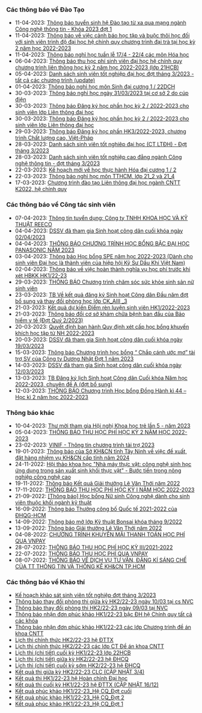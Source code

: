 ### Các thông báo về Đào Tạo
 - 11-04-2023: [Thông báo tuyển sinh hệ Đào tạo từ xa qua mạng ngành Công nghệ thông tin - Khóa 2023 đợt 1](https://www.hcmus.edu.vn/component/content/article/205-phong-dao-tao/thong-bao-he-dao-tao-tu-xa/tuyen-sinh_tx/4957-thong-bao-tuyen-sinh-he-dao-tao-tu-xa-qua-mang-nganh-cong-nghe-thong-tin-khoa-2023-dot-1?Itemid=437)
 - 11-04-2023: [Thông báo về việc cảnh báo học tập và buộc thôi học đối với sinh viên trình độ đại học hệ chính quy chương trình đại trà tại học kỳ 2 năm học 2022-2023](https://www.hcmus.edu.vn/component/content/article/191-phong-dao-tao/thong-bao-he-chinh-quy/thong-bao-khac/4955-thong-bao-ve-viec-canh-bao-hoc-tap-va-buoc-thoi-hoc-doi-voi-sinh-vien-trinh-do-dai-hoc-he-chinh-quy-chuong-trinh-dai-tra-tai-hoc-ky-2-nam-hoc-2022-2023?Itemid=437)
 - 11-04-2023: [Thông báo nghỉ học tuần lễ 17/4 - 22/4 các môn Hóa học](https://www.hcmus.edu.vn/component/content/article/185-phong-dao-tao/thong-bao-he-chinh-quy/thay-doi-lich-hoc-phong-hoc/4954-thong-bao-nghi-hoc-tuan-le-17-4-22-4-cac-mon-hoa-hoc?Itemid=437)
 - 06-04-2023: [Thông báo thu học phí sinh viên đại học hệ chính quy chương trình liên thông học kỳ 2 năm học 2022-2023 (lớp 21HCB)](https://www.hcmus.edu.vn/component/content/article/194-phong-dao-tao/thong-bao-lien-thong-dai-hoc/hoc-phi_lt/4947-thong-bao-thu-hoc-phi-sinh-vien-dai-hoc-he-chinh-quy-chuong-trinh-lien-thong-hoc-ky-2-nam-hoc-2022-2023-lop-21hcb?Itemid=437)
 - 05-04-2023: [Danh sách sinh viên tốt nghiệp đại học đợt tháng 3/2023 - tất cả các chương trình (update)](https://www.hcmus.edu.vn/component/content/article/189-phong-dao-tao/thong-bao-he-chinh-quy/tot-nghiep/4931-danh-sach-sinh-vien-tot-nghiep-dai-hoc-dot-thang-3-2023-tat-ca-cac-chuong-trinh-update?Itemid=437)
 - 01-04-2023: [Thông báo nghỉ học môn Sinh đại cương 1 / 22DCH](https://www.hcmus.edu.vn/component/content/article/117-phong-dao-tao/4940-thong-bao-nghi-hoc-mon-sinh-dai-cuong-1-22dch?Itemid=437)
 - 30-03-2023: [Thông báo nghỉ học ngày 31/03/2023 tại cơ sở 2 do cúp điện](https://www.hcmus.edu.vn/component/content/article/191-phong-dao-tao/thong-bao-he-chinh-quy/thong-bao-khac/4938-thong-bao-nghi-hoc-ngay-31-03-2023-tai-co-so-2-do-cup-dien?Itemid=437)
 - 30-03-2023: [Thông báo Đăng ký học phần học kỳ 2 / 2022-2023 cho sinh viên lớp Liên thông đại học](https://www.hcmus.edu.vn/component/content/article/193-phong-dao-tao/thong-bao-lien-thong-dai-hoc/dang-ky-hoc-phan_lt/4937-thong-baodang-ky-hoc-phan-hoc-ky-2-2022-2023-cho-sinh-vien-lop-lien-thong-dai-hoc?Itemid=437)
 - 30-03-2023: [Thông báo Đăng ký học phần học kỳ 2 / 2022-2023 cho sinh viên lớp Liên thông đại học](https://www.hcmus.edu.vn/component/content/article/193-phong-dao-tao/thong-bao-lien-thong-dai-hoc/dang-ky-hoc-phan_lt/4936-thong-bao-dang-ky-hoc-phan-hoc-ky-2-2022-2023-cho-sinh-vien-lop-lien-thong-dai-hoc?Itemid=437)
 - 29-03-2023: [Thông báo Đăng ký học phần HK3/2022-2023, chương trình Chất lượng cao, Việt-Pháp](https://www.hcmus.edu.vn/component/content/article/186-phong-dao-tao/thong-bao-he-chinh-quy/dang-ky-hoc-phan/4934-thong-bao-dang-ky-hoc-phan-hk3-2022-2023-chuong-trinh-chat-luong-cao-viet-phap?Itemid=437)
 - 28-03-2023: [Danh sách sinh viên tốt nghiêp đại học (CT LTĐH) - Đợt tháng 3/2023](https://www.hcmus.edu.vn/component/content/article/195-phong-dao-tao/thong-bao-lien-thong-dai-hoc/tot-nghiep_lt/4933-danh-sach-sinh-vien-tot-nghiep-dai-hoc-ct-ltdh-dot-thang-3-2023?Itemid=437)
 - 28-03-2023: [Danh sách sinh viên tốt nghiệp cao đẳng ngành Công nghệ thông tin - đợt tháng 3/2023](https://www.hcmus.edu.vn/component/content/article/202-phong-dao-tao/thong-bao-he-cao-dang/tot-nghiep_cd/4932-danh-sach-sinh-vien-tot-nghiep-cao-dang-nganh-cong-nghe-thong-tin-dot-thang-3-2023?Itemid=437)
 - 22-03-2023: [Kế hoạch mới về học thực hành Hóa đại cương 1 / 2](https://www.hcmus.edu.vn/component/content/article/185-phong-dao-tao/thong-bao-he-chinh-quy/thay-doi-lich-hoc-phong-hoc/4919-ke-hoach-moi-ve-hoc-thuc-hanh-hoa-dai-cuong-1-2?Itemid=437)
 - 22-03-2023: [Thông báo nghỉ học môn TTHCM, lớp 21_2 và 21_4](https://www.hcmus.edu.vn/component/content/article/185-phong-dao-tao/thong-bao-he-chinh-quy/thay-doi-lich-hoc-phong-hoc/4918-thong-bao-nghi-hoc-mon-tthcm-lop-21-2-va-21-4?Itemid=437)
 - 17-03-2023: [Chương trình đào tạo Liên thông đại học ngành CNTT K2022, hệ chính quy](https://www.hcmus.edu.vn/component/content/article/234-phong-dao-tao/chuong-trinh-dao-tao/4911-chuong-trinh-dao-tao-lien-thong-dai-hoc-nganh-cntt-k2022-he-chinh-quy?Itemid=437)
### Các thông báo về Công tác sinh viên
 - 07-04-2023: [Thông tin tuyển dụng: Công ty TNHH KHOA HỌC VÀ KỸ THUẬT REECO](https://www.hcmus.edu.vn/component/content/article/109-cong-tac-sinh-vien/thong-tin-danh-cho-sinh-vien/4948-thong-tin-tuyen-dung-cong-ty-tnhh-khoa-hoc-va-ky-thuat-reeco?Itemid=437)
 - 04-04-2023: [DSSV đã tham gia Sinh hoạt công dân cuối khóa ngày 02/04/2023](https://www.hcmus.edu.vn/component/content/article/130-cong-tac-sinh-vien/thong-bao-sinh-hoat-cong-dan/4945-dssv-da-tham-gia-sinh-hoat-cong-dan-cuoi-khoa-ngay-02-04-2023?Itemid=437)
 - 04-04-2023: [THÔNG BÁO CHƯƠNG TRÌNH HỌC BỔNG BẬC ĐẠI HỌC PANASONIC NĂM 2023](https://www.hcmus.edu.vn/component/content/article/125-cong-tac-sinh-vien/thong-bao-hoc-bong/4944-thong-bao-chuong-trinh-hoc-bong-bac-dai-hoc-panasonic-nam-2023?Itemid=437)
 - 03-04-2023: [Thông báo Học bổng SPE năm học 2022-2023 (Dành cho sinh viên Đại học là thành viên của hiệp hội Kỹ Sư Dầu Khí Việt Nam)](https://www.hcmus.edu.vn/component/content/article/125-cong-tac-sinh-vien/thong-bao-hoc-bong/4942-thong-bao-hoc-bong-spe-nam-hoc-2022-2023-danh-cho-sinh-vien-dai-hoc-la-thanh-vien-cua-hiep-hoi-ky-su-dau-khi-viet-nam?Itemid=437)
 - 02-04-2023: [Thông báo về việc hoàn thành nghĩa vụ học phí trước khi xét HBKK HK1/22-23](https://www.hcmus.edu.vn/component/content/article/125-cong-tac-sinh-vien/thong-bao-hoc-bong/4941-thong-bao-ve-viec-hoan-thanh-nghia-vu-hoc-phi-truoc-khi-xet-hbkk-hk1-22-23?Itemid=437)
 - 29-03-2023: [THÔNG BÁO Chương trình chăm sóc sức khỏe sinh sản nữ sinh viên](https://www.hcmus.edu.vn/component/content/article/109-cong-tac-sinh-vien/thong-tin-danh-cho-sinh-vien/4935-thong-bao-chuong-trinh-cham-soc-suc-khoe-sinh-san-nu-sinh-vien?Itemid=437)
 - 23-03-2023: [TB Về kết quả đăng ký Sinh hoạt Công dân Đầu năm đợt bổ sung và thay đổi phòng học lớp  CK_AIII _3](https://www.hcmus.edu.vn/component/content/article/130-cong-tac-sinh-vien/thong-bao-sinh-hoat-cong-dan/4922-tb-ve-ket-qua-dang-ky-sinh-hoat-cong-dan-dau-nam-dot-bo-sung-va-thay-doi-phong-hoc-lop-ck-aiii-3?Itemid=437)
 - 21-03-2023: [Kết quả dự kiến Điểm rèn luyện sinh viên HK1/2022-2023](https://www.hcmus.edu.vn/component/content/article/127-cong-tac-sinh-vien/thong-bao-diem-ren-luyen/4916-ket-qua-du-kien-diem-ren-luyen-sinh-vien-hk1-2022-2023?Itemid=437)
 - 21-03-2023: [Thông báo đổi cơ sở khám chữa bệnh ban đầu của Bảo hiểm y tế (Đợt Quý 2/2023)](https://www.hcmus.edu.vn/component/content/article/128-cong-tac-sinh-vien/thong-bao-bao-hiem-sinh-vien/4915-thong-bao-doi-co-so-kham-chua-benh-ban-dau-cua-bao-hiem-y-te-dot-quy-2-2023?Itemid=437)
 - 20-03-2023: [Quyết định ban hành Quy định xét cấp học bổng khuyến khích học tập từ NH 2022-2023](https://www.hcmus.edu.vn/component/content/article/125-cong-tac-sinh-vien/thong-bao-hoc-bong/4913-quyet-dinh-ban-hanh-quy-dinh-xet-cap-hoc-bong-khuyen-khich-hoc-tap-tu-nh-2022-2023?Itemid=437)
 - 20-03-2023: [DSSV đã tham gia Sinh hoạt công dân cuối khóa ngày 19/03/2023](https://www.hcmus.edu.vn/component/content/article/130-cong-tac-sinh-vien/thong-bao-sinh-hoat-cong-dan/4912-dssv-da-tham-gia-sinh-hoat-cong-dan-cuoi-khoa-ngay-19-03-2023?Itemid=437)
 - 15-03-2023: [Thông báo Chương trình học bổng “ Chắp cánh ước mơ” tài trợ SV của Công ty Dương Nhật Đợt 1 năm 2023](https://www.hcmus.edu.vn/component/content/article/125-cong-tac-sinh-vien/thong-bao-hoc-bong/4906-thong-bao-chuong-trinh-hoc-bong-chap-canh-uoc-mo-tai-tro-sv-cua-cong-ty-duong-nhat-dot-1-nam-2023?Itemid=437)
 - 14-03-2023: [DSSV đã tham gia Sinh hoạt công dân cuối khóa ngày 12/03/2023](https://www.hcmus.edu.vn/component/content/article/130-cong-tac-sinh-vien/thong-bao-sinh-hoat-cong-dan/4904-dssv-da-tham-gia-sinh-hoat-cong-dan-cuoi-khoa-ngay-12-03-2023?Itemid=437)
 - 13-03-2023: [TB Đăng ký lịch Sinh hoạt Công dân Cuối khóa Năm học 2022-2023,  chuyên đề A (đợt bổ sung)](https://www.hcmus.edu.vn/component/content/article/130-cong-tac-sinh-vien/thong-bao-sinh-hoat-cong-dan/4903-tb-dang-ky-lich-sinh-hoat-cong-dan-cuoi-khoa-nam-hoc-2022-2023-chuyen-de-a-dot-bo-sung?Itemid=437)
 - 12-03-2023: [THÔNG BÁO  Chương trình Học bổng Đồng Hành kì 44 – Học kì 2 năm học 2022-2023](https://www.hcmus.edu.vn/component/content/article/125-cong-tac-sinh-vien/thong-bao-hoc-bong/4902-thong-bao-chuong-trinh-hoc-bong-dong-hanh-ki-44-hoc-ki-2-nam-hoc-2022-2023?Itemid=437)
### Thông báo khác
 - 10-04-2023: [Thư mời tham gia Hội nghị Khoa học trẻ lần 5 - năm 2023](https://www.hcmus.edu.vn/component/content/article?id=4953:thu-moi-tham-gia-hoi-nghi-khoa-hoc-tre-lan-5-nam-2023&catid=100&Itemid=437)
 - 05-04-2023: [THÔNG BÁO THU HỌC PHÍ HỌC KỲ 2 NĂM HỌC 2022-2023](https://www.hcmus.edu.vn/component/content/article/156-ke-hoach-tai-chinh/thong-bao-danh-cho-sinh-vien/4946-thong-bao-thu-hoc-phi-hoc-ky-2-nam-hoc-2022-2023?Itemid=437)
 - 23-02-2023: [VINIF - Thông tin chương trình tài trợ 2023](https://www.hcmus.edu.vn/component/content/article?id=4874:vinif-thong-tin-chuong-trinh-tai-tro-2023&catid=100&Itemid=437)
 - 19-01-2023: [Thông báo của Sở KH&CN tỉnh Tây Ninh về việc đề xuất, đặt hàng nhiệm vụ KH&CN cấp tỉnh năm 2024](https://www.hcmus.edu.vn/component/content/article?id=4825:thong-bao-cua-so-kh-cn-tinh-tay-ninh-ve-viec-de-xuat-dat-hang-nhiem-vu-kh-cn-cap-tinh-nam-2024&catid=100&Itemid=437)
 - 24-11-2022: [Hội thảo khoa học "Nhà máy thực vật: công nghệ sinh học ứng dụng trong sản xuất sinh khối thực vật" - Bước tiến trong nông nghiệp công nghệ cao](https://www.hcmus.edu.vn/component/content/article?id=4730:hoi-thao-khoa-hoc-nha-may-thuc-vat-cong-nghe-sinh-hoc-ung-dung-trong-san-xuat-sinh-khoi-thuc-vat-buoc-tien-trong-nong-nghiep-cong-nghe-cao&catid=100&Itemid=437)
 - 19-11-2022: [Thông báo Kết quả Giải thưởng Lê Văn Thới năm 2022](https://www.hcmus.edu.vn/component/content/article?id=4722:thong-bao-ket-qua-giai-thuong-le-van-thoi-nam-2022&catid=100&Itemid=437)
 - 17-11-2022: [THÔNG BÁO THU HỌC PHÍ HỌC KỲ I NĂM HỌC 2022-2023](https://www.hcmus.edu.vn/component/content/article/156-ke-hoach-tai-chinh/thong-bao-danh-cho-sinh-vien/4718-thong-bao-thu-hoc-phi-hoc-ky-i-nam-hoc-2022-2023?Itemid=437)
 - 21-09-2022: [[Thông báo] Học bổng Nữ sinh Công nghệ dành cho sinh viên thuộc khối ngành kỹ thuật](https://www.hcmus.edu.vn/component/content/article/104-quan-he-doi-ngoai/thông-tin-dành-cho-sinh-viên/4591-thong-bao-hoc-bong-nu-sinh-cong-nghe-danh-cho-sinh-vien-thuoc-khoi-nganh-ky-thuat?Itemid=437)
 - 16-09-2022: [Thông báo Thưởng công bố Quốc tế 2021-2022 của ĐHQG-HCM](https://www.hcmus.edu.vn/component/content/article?id=4582:thong-bao-thuong-cong-bo-quoc-te-2021-2022-cua-dhqg-hcm&catid=100&Itemid=437)
 - 14-09-2022: [Thông báo mở lớp Kỹ thuật Bonsai khóa tháng 9/2022](https://www.hcmus.edu.vn/component/content/article?id=4575:thong-bao-mo-lop-ky-thuat-bonsai-khoa-thang-9-2022&catid=100&Itemid=437)
 - 13-09-2022: [Thông báo Giải thưởng Lê Văn Thới năm 2022](https://www.hcmus.edu.vn/component/content/article?id=4574:thong-bao-giai-thuong-le-van-thoi-nam-2022&catid=100&Itemid=437)
 - 04-08-2022: [CHƯƠNG TRÌNH KHUYẾN MÃI THANH TOÁN HỌC PHÍ QUA VNPAY](https://www.hcmus.edu.vn/component/content/article/156-ke-hoach-tai-chinh/thong-bao-danh-cho-sinh-vien/4499-chuong-trinh-khuyen-mai-thanh-toan-hoc-phi-qua-vnpay?Itemid=437)
 - 28-07-2022: [THÔNG BÁO THU HỌC PHÍ HỌC KỲ III/2021-2022](https://www.hcmus.edu.vn/component/content/article/156-ke-hoach-tai-chinh/thong-bao-danh-cho-sinh-vien/4480-thong-bao-thu-hoc-phi-hoc-ky-iii-2021-2022?Itemid=437)
 - 22-07-2022: [THÔNG BÁO THU HỌC PHÍ QUA VNPAY](https://www.hcmus.edu.vn/component/content/article/156-ke-hoach-tai-chinh/thong-bao-danh-cho-sinh-vien/4465-thong-bao-thu-hoc-phi-qua-vnpay?Itemid=437)
 - 08-07-2022: [THÔNG  BÁO VỀ DỊCH VỤ TƯ VẤN, ĐĂNG KÍ SÁNG CHẾ CỦA TT THÔNG TIN VÀ THỐNG KÊ KH&CN TP.HCM](https://www.hcmus.edu.vn/component/content/article?id=4442:thong-bao-ve-dich-vu-tu-van-dang-ki-sang-che-cua-tt-thong-tin-va-thong-ke-kh-cn-tphcm&catid=100&Itemid=437)
### Các thông báo về Khảo thí
 - [Kế hoạch khảo sát sinh viên tốt nghiệp đợt tháng 3/2023](http://ktdbcl.hcmus.edu.vn/index.php/thong-bao/692-k-ho-ch-kh-o-sat-sinh-vien-t-t-nghi-p-d-t-thang-3-2023)
 - [Thông báo thay đổi phòng thi giữa kỳ HK2/22-23 ngày 10/03 tại cs NVC](http://ktdbcl.hcmus.edu.vn/index.php/thong-bao/680-thong-bao-thay-d-i-phong-thi-gi-a-ky-hk2-22-23-ngay-10-03-t-i-cs-nvc)
 - [Thông báo thay đổi phòng thi HK2/22-23 ngày 09/03 tại NVC](http://ktdbcl.hcmus.edu.vn/index.php/thong-bao/677-thong-bao-thay-d-i-phong-thi-gi-a-ky-hk1-22-23-ngay-09-03-t-i-nvc)
 - [Thông báo nhận đơn phúc khảo HK1/22-23 bậc ĐH hệ Chính quy tất cả các khóa](http://ktdbcl.hcmus.edu.vn/index.php/thong-bao/668-thong-bao-nh-n-don-phuc-kh-o-hk1-22-23-b-c-dh-h-chinh-quy-t-t-c-cac-khoa)
 - [Thông báo nhận đơn phúc khảo HK1/22-23 các lớp Chương trình đề án khoa CNTT](http://ktdbcl.hcmus.edu.vn/index.php/thong-bao/667-thong-bao-nh-n-don-phuc-kh-o-hk1-22-23-cac-l-p-chuong-trinh-d-an-khoa-cntt)
 - [Lịch thi chính thức HK2/22-23 hệ ĐTTX](http://ktdbcl.hcmus.edu.vn/index.php/cong-tac-kh-o-thi/l-ch-thi-h-c-ky/697-l-ch-thi-chinh-th-c-hk2-22-23-h-dttx)
 - [Lịch thi chính thức HK2/22-23 các lớp CT Đề án khoa CNTT](http://ktdbcl.hcmus.edu.vn/index.php/cong-tac-kh-o-thi/l-ch-thi-h-c-ky/696-l-ch-thi-chinh-th-c-hk2-22-23-cac-l-p-ct-d-an-khoa-cntt)
 - [Lịch thi (chi tiết) cuối kỳ HK1/22-23 lớp 22HCB](http://ktdbcl.hcmus.edu.vn/index.php/cong-tac-kh-o-thi/l-ch-thi-h-c-ky/695-l-ch-thi-chi-ti-t-cu-i-ky-hk1-22-23-l-p-22hcb)
 - [Lịch thi (chi tiết) giữa kỳ HK2/22-23 hệ ĐHCQ](http://ktdbcl.hcmus.edu.vn/index.php/cong-tac-kh-o-thi/l-ch-thi-h-c-ky/694-l-ch-thi-chi-ti-t-gi-a-ky-hk2-22-23-h-dhcq)
 - [Lịch thi (chi tiết) cuối kỳ sớm HK2/22-23 hệ ĐHCQ](http://ktdbcl.hcmus.edu.vn/index.php/cong-tac-kh-o-thi/l-ch-thi-h-c-ky/693-l-ch-thi-chi-ti-t-cu-i-ky-s-m-hk2-22-23-h-dhcq)
 - [Kết quả thi giữa kỳ HK2/22-23 CLC (CẬP NHẬT 3/4)](http://ktdbcl.hcmus.edu.vn/index.php/cong-tac-kh-o-thi/k-t-qu-thi-h-c-ky/671-k-t-qu-thi-gi-a-ky-hk2-22-23-clc)
 - [Kết quả thi HK1/22-23 hệ Hoàn chỉnh Đại học](http://ktdbcl.hcmus.edu.vn/index.php/cong-tac-kh-o-thi/k-t-qu-thi-h-c-ky/663-k-t-qu-thi-hk1-22-23-h-hoan-ch-nh-d-i-h-c)
 - [Kết quả thi cuối kỳ HK1/22-23 hệ ĐTTX (CẬP NHẬT 16/12)](http://ktdbcl.hcmus.edu.vn/index.php/cong-tac-kh-o-thi/k-t-qu-thi-h-c-ky/639-k-t-qu-thi-cu-i-ky-hk1-22-23-h-dttx)
 - [Kết quả phúc khảo HK1/22-23_Hệ CQ_Đợt cuối](http://ktdbcl.hcmus.edu.vn/index.php/cong-tac-kh-o-thi/k-t-qu-phuc-tra/691-k-t-qu-phuc-kh-o-hk1-22-23-h-cq-d-t-cu-i)
 - [Kết quả phúc khảo HK1/22-23_Hệ CQ_Đợt 2](http://ktdbcl.hcmus.edu.vn/index.php/cong-tac-kh-o-thi/k-t-qu-phuc-tra/690-k-t-qu-phuc-kh-o-hk1-22-23-h-cq-d-t-2)
 - [Kết quả phúc khảo HK1/22-23_Hệ CQ_Đợt 1](http://ktdbcl.hcmus.edu.vn/index.php/cong-tac-kh-o-thi/k-t-qu-phuc-tra/689-k-t-qu-phuc-kh-o-hk1-22-23-h-cq-d-t-1)
